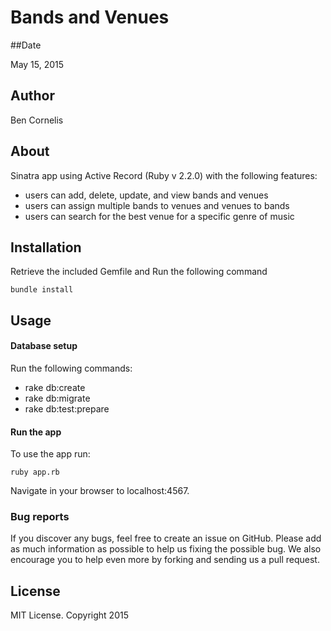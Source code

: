 # Bands and Venues

##Date

May 15, 2015

## Author
Ben Cornelis

## About

Sinatra app using Active Record (Ruby v 2.2.0) with the following features:

- users can add, delete, update, and view bands and venues
- users can assign multiple bands to venues and venues to bands
- users can search for the best venue for a specific genre of music

## Installation

Retrieve the included Gemfile and Run the following command
```
bundle install
```

## Usage

#### Database setup

Run the following commands:

- rake db:create
- rake db:migrate
- rake db:test:prepare

#### Run the app

To use the app run:
```
ruby app.rb
```
Navigate in your browser to localhost:4567.

### Bug reports

If you discover any bugs, feel free to create an issue on GitHub. Please add as much information as
possible to help us fixing the possible bug. We also encourage you to help even more by forking and
sending us a pull request.

## License

MIT License. Copyright 2015
